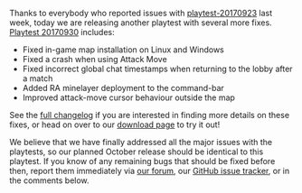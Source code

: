 Thanks to everybody who reported issues with [playtest-20170923](http://www.openra.net/news/playtest-20170923/) last week, today we are releasing another playtest with several more fixes. [Playtest 20170930](http://www.openra.net/download/) includes:

* Fixed in-game map installation on Linux and Windows
* Fixed a crash when using Attack Move
* Fixed incorrect global chat timestamps when returning to the lobby after a match
* Added RA minelayer deployment to the command-bar
* Improved attack-move cursor behaviour outside the map

See the [full changelog](https://github.com/OpenRA/OpenRA/wiki/Changelog/2614e763116f1923d41589d2f5e365983e5c825f) if you are interested in finding more details on these fixes, or head on over to our [download page](http://www.openra.net/download/) to try it out!

We believe that we have finally addressed all the major issues with the playtests, so our planned October release should be identical to this playtest. If you know of any remaining bugs that should be fixed before then, report them immediately via [our forum](http://www.sleipnirstuff.com/forum/viewforum.php?f=80), our [GitHub issue tracker](https://github.com/OpenRA/OpenRA/issues), or in the comments below.